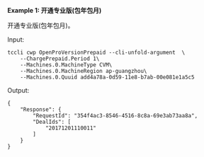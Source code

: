 **Example 1: 开通专业版(包年包月)**

开通专业版(包年包月)。

Input: 

```
tccli cwp OpenProVersionPrepaid --cli-unfold-argument  \
    --ChargePrepaid.Period 1\
    --Machines.0.MachineType CVM\
    --Machines.0.MachineRegion ap-guangzhou\
    --Machines.0.Quuid add4a78a-0d59-11e8-b7ab-00e081e1a5c5
```

Output: 
```
{
    "Response": {
        "RequestId": "354f4ac3-8546-4516-8c8a-69e3ab73aa8a",
        "DealIds": [
            "20171201110011"
        ]
    }
}
```


